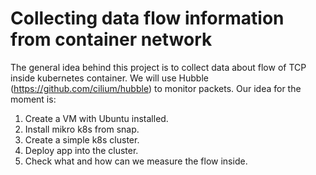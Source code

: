 # Collecting data flow information from container network
The general idea behind this project is to collect data about flow of TCP inside kubernetes container. We will use Hubble (https://github.com/cilium/hubble) to monitor packets. Our idea for the moment is:
1. Create a VM with Ubuntu installed.
2. Install mikro k8s from snap.
3. Create a simple k8s cluster.
4. Deploy app into the cluster.
5. Check what and how can we measure the flow inside.
